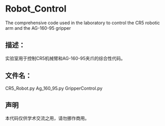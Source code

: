 # Robot_Control
The comprehensive code used in the laboratory to control the CR5 robotic arm and the AG-160-95 gripper

## 描述：
实验室用于控制CR5机械臂和AG-160-95夹爪的综合性代码。

## 文件名：
CR5_Robot.py
Ag_160_95.py
GripperControl.py

## 声明
本代码仅供学术交流之用，请勿挪作商用。
